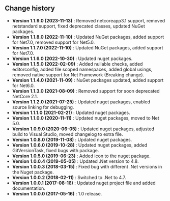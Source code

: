 Change history
--------------

* **Version 1.1.9.0 (2023-11-13)** : Removed netcoreapp3.1 support, removed netstandard support, fixed deprecated classes, updated NuGet packages.
* **Version 1.1.8.0 (2022-11-10)** : Updated NuGet packages, added support for Net7.0, removed support for Net5.0.
* **Version 1.1.7.0 (2022-11-10)** : Updated NuGet packages, added support for Net7.0.
* **Version 1.1.6.0 (2022-10-30)** : Updated nuget packages.
* **Version 1.1.5.0 (2022-02-09)** : Added nullable checks, added editorconfig, added file scoped namespaces, added global usings, removed native support for Net Framework (Breaking change).
* **Version 1.1.4.0 (2021-11-09)** : NuGet packages updated, added support for Net6.0.
* **Version 1.1.3.0 (2021-08-09)** : Removed support for soon deprecated NetCore 2.1.
* **Version 1.1.2.0 (2021-07-25)** : Updated nuget packages, enabled source linking for debugging.
* **Version 1.1.1.0 (2021-02-21)** : Updated nuget packages.
* **Version 1.1.0.0 (2020-11-11)** : Updated nuget packages, moved to Net 5.0.
* **Version 1.0.9.0 (2020-06-05)** : Updated nuget packages, adjusted build to Visual Studio, moved changelog to extra file.
* **Version 1.0.8.0 (2019-11-08)** : Updated nuget packages.
* **Version 1.0.6.0 (2019-10-28)** : Updated nuget packages, added GitVersionTask, fixed bugs with package.
* **Version 1.0.5.0 (2019-06-23)** : Added icon to the nuget package.
* **Version 1.0.0.4 (2019-05-05)** : Updated .Net version to 4.8.
* **Version 1.0.0.3 (2018-03-15)** : Fixed bug with different .Net versions in the Nuget package.
* **Version 1.0.0.2 (2018-02-11)** : Switched to .Net to 4.7.
* **Version 1.0.0.1 (2017-08-16)** : Updated nuget project file and added documentation.
* **Version 1.0.0.0 (2017-05-16)** : 1.0 release.